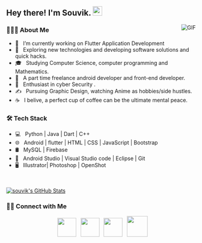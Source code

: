 <h2> Hey there! I'm Souvik. <img src="https://github.com/souvikguria98/souvikguria98/blob/master/Hi.gif" width="25"></h2>
<img align="right" alt="GIF" src="https://raw.githubusercontent.com/souvikguria98/souvikguria98/master/1.gif" />

<h3> 👨🏻‍💻 About Me </h3>

- 🔭 &nbsp; I’m currently working on Flutter Application Development
- 🤔 &nbsp; Exploring new technologies and developing software solutions and quick hacks.
- 🎓 &nbsp; Studying Computer Science, computer programming and Mathematics.
- 💼 &nbsp; A part time freelance android developer and front-end developer.
- 🌱 &nbsp; Enthusiast in cyber Security .
- ✍️ &nbsp; Pursuing Graphic Design, watching Anime as hobbies/side hustles.
- ☕ &nbsp; I belive, a perfect cup of coffee can be the ultimate mental peace. 

<h3>🛠 Tech Stack</h3>

- 💻 &nbsp; Python | Java | Dart | C++  
- 🌐 &nbsp; Android | flutter | HTML | CSS | JavaScript | Bootstrap 
- 🛢 &nbsp; MySQL | Firebase
- 🔧 &nbsp; Android Studio | Visual Studio code | Eclipse | Git
- 🖥 &nbsp; Illustrator| Photoshop | OpenShot

<br/>

[![souvik's GitHub Stats](https://github-readme-stats.vercel.app/api?username=souvikguria98&show_icons=true)](https://github.com/souvikguria98)

<h3> 🤝🏻 Connect with Me </h3>

<p align="center">
<!-- <a href="https://techdevsouvik.netlify.app/"><img alt="Website" src="https://img.shields.io/badge/Website-www.techdevsouvik.netlify.app-green?style=flat-square&logo=google-chrome"></a>
<a href="https://www.linkedin.com/in/souvik-guria-/"><img alt="LinkedIn" src="https://img.shields.io/badge/LinkedIn-Souvik%20Guria-blue?style=flat-square&logo=linkedin"></a>
<a href="mailto:souvikguria98@gmail.com"><img alt="Email" src="https://img.shields.io/badge/Email-souvikguria98@gmail.com-red?style=flat-square&logo=gmail"></a>
<a href="https://twitter.com/_souvik_guria"><img alt="Twitter" src="https://img.shields.io/badge/Twitter-Souvik%20Guria-blue?style=flat-square&logo=twitter"></a>
-->
&nbsp; <a href="https://twitter.com/_souvik_guria"><img src="https://img.icons8.com/doodle/48/000000/twitter-circled.png" width="50" /></a>
&nbsp; <a href="https://techdevsouvik.netlify.app/"><img src="https://img.icons8.com/cotton/64/000000/domain.png" width="50" /></a>
&nbsp; <a href="https://www.linkedin.com/in/souvik-guria-/"><img src="https://img.icons8.com/doodle/64/000000/linkedin.png" width="50" /></a>
&nbsp; 
<a href="mailto:souvikguria98@gmail.com"><img src="https://img.icons8.com/plasticine/100/000000/gmail.png"  width="55" /></a>

</p>




